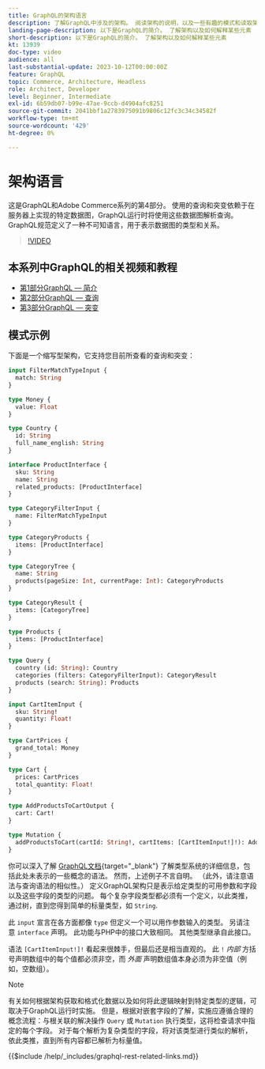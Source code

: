 ```yaml
---
title: GraphQL的架构语言
description: 了解GraphQL中涉及的架构。 阅读架构的说明，以及一些有趣的模式和读取架构的方法。
landing-page-description: 以下是GraphQL的简介。 了解架构以及如何解释某些元素
short-description: 以下是GraphQL的简介。 了解架构以及如何解释某些元素
kt: 13939
doc-type: video
audience: all
last-substantial-update: 2023-10-12T00:00:00Z
feature: GraphQL
topic: Commerce, Architecture, Headless
role: Architect, Developer
level: Beginner, Intermediate
exl-id: 6b59db07-b99e-47ae-9ccb-d4904afc8251
source-git-commit: 2041bbf1a2783975091b9806c12fc3c34c34582f
workflow-type: tm+mt
source-wordcount: '429'
ht-degree: 0%

---
```


# 架构语言

这是GraphQL和Adobe Commerce系列的第4部分。 使用的查询和突变依赖于在服务器上实现的特定数据图，GraphQL运行时将使用这些数据图解析查询。 GraphQL规范定义了一种不可知语言，用于表示数据图的类型和关系。

>[!VIDEO](https://video.tv.adobe.com/v/3424123?learn=on)

## 本系列中GraphQL的相关视频和教程

* [第1部分GraphQL — 简介](../graphql-rest/intro-graphql.md)
* [第2部分GraphQL — 查询](../graphql-rest/graphql-queries.md)
* [第3部分GraphQL — 突变](../graphql-rest/graphql-mutations.md)

## 模式示例

下面是一个缩写型架构，它支持您目前所查看的查询和突变：

```graphql
input FilterMatchTypeInput {
  match: String
}

type Money {
  value: Float
}

type Country {
  id: String
  full_name_english: String
}

interface ProductInterface {
  sku: String
  name: String
  related_products: [ProductInterface]
}

type CategoryFilterInput {
  name: FilterMatchTypeInput
}

type CategoryProducts {
  items: [ProductInterface]
}

type CategoryTree {
  name: String
  products(pageSize: Int, currentPage: Int): CategoryProducts
}

type CategoryResult {
  items: [CategoryTree]
}

type Products {
  items: [ProductInterface]
}

type Query {
  country (id: String): Country
  categories (filters: CategoryFilterInput): CategoryResult
  products (search: String): Products
}

input CartItemInput {
  sku: String!
  quantity: Float!
}

type CartPrices {
  grand_total: Money
}

type Cart {
  prices: CartPrices
  total_quantity: Float!
}

type AddProductsToCartOutput {
  cart: Cart!
}

type Mutation {
  addProductsToCart(cartId: String!, cartItems: [CartItemInput!]!): AddProductsToCartOutput
}
```

你可以深入了解 [GraphQL文档](https://graphql.org/learn/schema/){target="_blank"} 了解类型系统的详细信息，包括此处未表示的一些概念的语法。 然而，上述例子不言自明。 （此外，请注意语法与查询语法的相似性。） 定义GraphQL架构只是表示给定类型的可用参数和字段以及这些字段的类型的问题。 每个复杂字段类型都必须有一个定义，以此类推，通过树，直到您得到简单的标量类型，如 `String`.

此 `input` 宣言在各方面都像 `type` 但定义一个可以用作参数输入的类型。 另请注意 `interface` 声明。 此功能与PHP中的接口大致相同。 其他类型继承自此接口。

语法 `[CartItemInput!]!` 看起来很棘手，但最后还是相当直观的。 此 `!` _内部_ 方括号声明数组中的每个值都必须非空，而 _外面_ 声明数组值本身必须为非空值（例如，空数组）。

>[!NOTE]
>
>有关如何根据架构获取和格式化数据以及如何将此逻辑映射到特定类型的逻辑，可取决于GraphQL运行时实施。 但是，根据对嵌套字段的了解，实施应遵循合理的概念流程：与根关联的解决操作 `Query` 或 `Mutation` 执行类型，这将检查请求中指定的每个字段。 对于每个解析为复杂类型的字段，将对该类型进行类似的解析，依此类推，直到所有内容都已解析为标量值。

{{$include /help/_includes/graphql-rest-related-links.md}}
